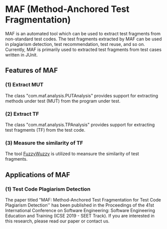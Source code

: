 # MAF (Method-Anchored Test Fragmentation)
MAF is an automated tool which can be used to extract test fragments from non-standard test codes. The test fragments extracted by MAF can be used in plagiarism detection, test recommendation, test reuse, and so on. Currently, MAF is primarily used to extracted test fragments from test cases written in JUnit.

## Features of MAF
### (1) Extract MUT
The class "com.maf.analysis.PUTAnalysis" provides support for extracting methods under test (MUT) from the program under test.
### (2) Extract TF
The class "com.maf.analysis.TPAnalysis" provides support for extracting test fragments (TF) from the test code.
### (3) Measure the similarity of TF
The tool [FuzzyWuzzy](https://github.com/seatgeek/fuzzywuzzy) is utilized to meansure the similarity of test fragments.

## Applications of MAF
### (1) Test Code Plagiarism Detection
The paper titled "MAF: Method-Anchored Test Fragmentation for Test Code Plagiarism Detection'' has been published in the Proceedings of the 41st International Conference on Software Engineering: Software Engineering Education and Training (ICSE 2019 - SEET Track). If you are interested in this research, please read our paper or contact us.
